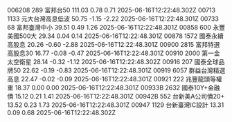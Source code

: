 006208	289	富邦台50	111.03	0.78	0.71	2025-06-16T12:22:48.302Z
00713	1133	元大台灣高息低波	50.75	-1.15	-2.22	2025-06-16T12:22:48.301Z
00733	68	富邦臺灣中小	39.51	0.49	1.26	2025-06-16T12:22:48.301Z
00858	600	永豐美國500大	29.34	0.04	0.14	2025-06-16T12:22:48.301Z
00878	1572	國泰永續高股息	20.26	-0.60	-2.88	2025-06-16T12:22:48.301Z
00900	2815	富邦特選高股息30	16.77	-0.08	-0.47	2025-06-16T12:22:48.301Z
00910	2000	第一金太空衛星	28.14	-0.32	-1.12	2025-06-16T12:22:48.302Z
00916	207	國泰全球品牌50	22.62	-0.19	-0.83	2025-06-16T12:22:48.301Z
00919	6057	群益台灣精選高息	22.47	-0.02	-0.09	2025-06-16T12:22:48.301Z
00921	222	兆豐龍頭等權重	18.37	0.00	0.00	2025-06-16T12:22:48.301Z
00933B	2632	國泰10Y+金融債	15.12	0.21	1.41	2025-06-16T12:22:48.301Z
00942B	552	台新美A公司債20+	13.52	0.23	1.73	2025-06-16T12:22:48.301Z
00947	1129	台新臺灣IC設計	13.31	0.09	0.68	2025-06-16T12:22:48.302Z